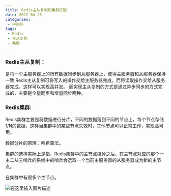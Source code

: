 ```yaml
---
title: Redis主从复制和集群区别
date: 2022-04-25
categories:
 - 中间件
tags:
 - Redis
 - 主从复制
 - 集群
---
```


### Redis主从复制：

是将一个主服务器上的所有数据同步到从服务器上，使得主服务器和从服务器保持一致
Redis主从复制可将写入的操作交给主服务器完成，而将读取操作交给从服务器完成，这样可以实现高并发。
而实现主从复制的方式是通过异步同步的方式完成的，主要是全量同步和增量同步两种。

### Redis集群:

Redis集群主要是将数据进行分片，不同的数据落到不同的节点上，每个节点存储1/N的数据，这样当集群中的某些节点失效时，其他节点可以正常工作，实现高可用。

数据分片的原理：哈希算法。

集群的选择实际上是指，Redis集群中的主节点挂掉之后，在主节点对应的那个一主二从三哨兵的系统中的哨兵会选取一个当前主服务器的从服务器成为新的主节点。

在集群中有很多个主节点。

![在这里插入图片描述](https://img-blog.csdnimg.cn/9574a42bd8f6408794949dce1fe5763d.png)

